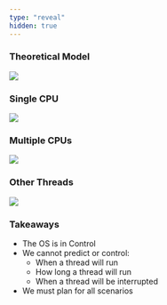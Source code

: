 ```yaml
---
type: "reveal"
hidden: true
---
```

<section>
    <h3>Theoretical Model</h3>
    <img class="plain stretch" src="/cc410/images/10/410_10_schedule1.svg">
</section>
<section>
    <h3>Single CPU</h3>
    <img class="plain stretch" src="/cc410/images/10/410_10_schedule2.svg">
</section>
<section>
    <h3>Multiple CPUs</h3>
    <img class="plain stretch" src="/cc410/images/10/410_10_schedule3.svg">
</section>
<section>
    <h3>Other Threads</h3>
    <img class="plain stretch" src="/cc410/images/10/410_10_schedule4.svg">
</section>
<section>
    <h3>Takeaways</h3>
    <ul>
        <li>The OS is in Control</li>
        <li>We cannot predict or control:<ul>
            <li>When a thread will run</li>
            <li>How long a thread will run</li>
            <li>When a thread will be interrupted</li>
        </ul>
        <li>We must plan for all scenarios</li>
    </ul>
</section>